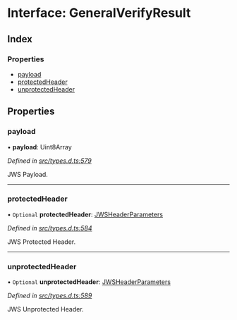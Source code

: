 # Interface: GeneralVerifyResult

## Index

### Properties

* [payload](_types_d_.generalverifyresult.md#payload)
* [protectedHeader](_types_d_.generalverifyresult.md#protectedheader)
* [unprotectedHeader](_types_d_.generalverifyresult.md#unprotectedheader)

## Properties

### payload

•  **payload**: Uint8Array

*Defined in [src/types.d.ts:579](https://github.com/panva/jose/blob/v3.6.2/src/types.d.ts#L579)*

JWS Payload.

___

### protectedHeader

• `Optional` **protectedHeader**: [JWSHeaderParameters](_types_d_.jwsheaderparameters.md)

*Defined in [src/types.d.ts:584](https://github.com/panva/jose/blob/v3.6.2/src/types.d.ts#L584)*

JWS Protected Header.

___

### unprotectedHeader

• `Optional` **unprotectedHeader**: [JWSHeaderParameters](_types_d_.jwsheaderparameters.md)

*Defined in [src/types.d.ts:589](https://github.com/panva/jose/blob/v3.6.2/src/types.d.ts#L589)*

JWS Unprotected Header.
